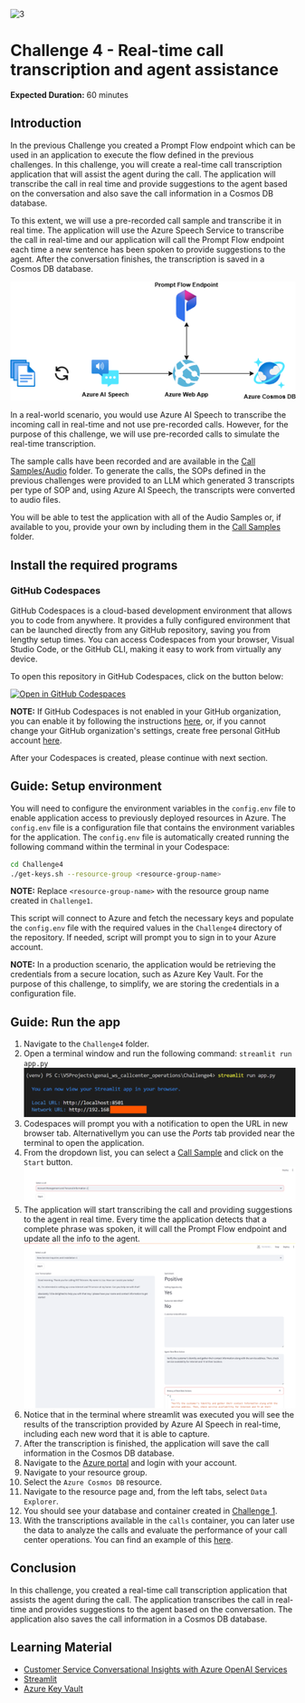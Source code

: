 ![3](https://github.com/user-attachments/assets/dad008f7-0112-45a9-baa0-a2461a67130b)

# Challenge 4 - Real-time call transcription and agent assistance

**Expected Duration:** 60 minutes

## Introduction

In the previous Challenge you created a Prompt Flow endpoint which can be used in an application to execute the flow defined in the previous challenges. In this challenge, you will create a real-time call transcription application that will assist the agent during the call. The application will transcribe the call in real time and provide suggestions to the agent based on the conversation and also save the call information in a Cosmos DB database.

To this extent, we will use a pre-recorded call sample and transcribe it in real time. The application will use the Azure Speech Service to transcribe the call in real-time and our application will call the Prompt Flow endpoint each time a new sentence has been spoken to provide suggestions to the agent. After the conversation finishes, the transcription is saved in a Cosmos DB database.

![arch](./images/arch.png)

In a real-world scenario, you would use Azure AI Speech to transcribe the incoming call in real-time and not use pre-recorded calls. However, for the purpose of this challenge, we will use pre-recorded calls to simulate the real-time transcription.

The sample calls have been recorded and are available in the [Call Samples/Audio](<../Challenge4/Call Samples/Audio/>) folder. To generate the calls, the SOPs defined in the previous challenges were provided to an LLM which generated 3 transcripts per type of SOP and, using Azure AI Speech, the transcripts were converted to audio files.

You will be able to test the application with all of the Audio Samples or, if available to you, provide your own by including them in the [Call Samples](<../Challenge4/Call Samples/Audio/>) folder.

## Install the required programs 

### GitHub Codespaces

GitHub Codespaces is a cloud-based development environment that allows you to code from anywhere. It provides a fully configured environment that can be launched directly from any GitHub repository, saving you from lengthy setup times. You can access Codespaces from your browser, Visual Studio Code, or the GitHub CLI, making it easy to work from virtually any device.

To open this repository in GitHub Codespaces, click on the button below:

[![Open in GitHub Codespaces](https://github.com/codespaces/badge.svg)](https://codespaces.new/frsl92/genai_ws_callcenter_operations/tree/main)

**NOTE:** If GitHub Codespaces is not enabled in your GitHub organization, you can enable it by following the instructions [here](https://docs.github.com/en/codespaces/managing-codespaces-for-your-organization/enabling-or-disabling-github-codespaces-for-your-organization), or, if you cannot change your GitHub organization's settings, create free personal GitHub account [here](https://github.com/signup?ref_cta=Sign+up&ref_loc=header+logged+out&ref_page=%2F&source=header-home).

After your Codespaces is created, please continue with next section.

## Guide: Setup environment

You will need to configure the environment variables in the `config.env` file to enable application access to previously deployed resources in Azure. The `config.env` file is a configuration file that contains the environment variables for the application. The `config.env` file is automatically created running the following command within the terminal in your Codespace:

```bash
cd Challenge4
./get-keys.sh --resource-group <resource-group-name>
```

**NOTE:** Replace `<resource-group-name>` with the resource group name created in `Challenge1`.

This script will connect to Azure and fetch the necessary keys and populate the `config.env` file with the required values in the `Challenge4` directory of the repository. If needed, script will prompt you to sign in to your Azure account.

**NOTE:** In a production scenario, the application would be retrieving the credentials from a secure location, such as Azure Key Vault. For the purpose of this challenge, to simplify, we are storing the credentials in a configuration file.

## Guide: Run the app
1. Navigate to the `Challenge4` folder.
2. Open a terminal window and run the following command: `streamlit run app.py`
![streamlit](./images/streamlit.png)
3. Codespaces will prompt you with a notification to open the URL in new browser tab. Alternativellym you can use the *Ports* tab provided near the terminal to open the application.
4. From the dropdown list, you can select a [Call Sample](<../Challenge4/Call Samples/Audio/>) and click on the `Start` button.
![app1](./images/app1.png)
5. The application will start transcribing the call and providing suggestions to the agent in real time. Every time the application detects that a complete phrase was spoken, it will call the Prompt Flow endpoint and update all the info to the agent.
![app2](./images/app2.png)
6. Notice that in the terminal where streamlit was executed you will see the results of the transcription provided by Azure AI Speech in real-time, including each new word that it is able to capture.
6. After the transcription is finished, the application will save the call information in the Cosmos DB database.
7. Navigate to the [Azure portal](https://portal.azure.com/#home) and login with your account.
8. Navigate to your resource group.
9. Select the `Azure Cosmos DB` resource.
10. Navigate to the resource page and, from the left tabs, select `Data Explorer`.
11. You should see your database and container created in [Challenge 1](../Challenge1/README.md).
12. With the transcriptions available in the `calls` container, you can later use the data to analyze the calls and evaluate the performance of your call center operations. You can find an example of this [here](https://github.com/microsoft/Customer-Service-Conversational-Insights-with-Azure-OpenAI-Services).

## Conclusion
In this challenge, you created a real-time call transcription application that assists the agent during the call. The application transcribes the call in real-time and provides suggestions to the agent based on the conversation. The application also saves the call information in a Cosmos DB database.

## Learning Material
- [Customer Service Conversational Insights with Azure OpenAI Services](https://github.com/microsoft/Customer-Service-Conversational-Insights-with-Azure-OpenAI-Services)
- [Streamlit](https://streamlit.io/)
- [Azure Key Vault](https://learn.microsoft.com/en-us/azure/key-vault/general/basic-concepts)